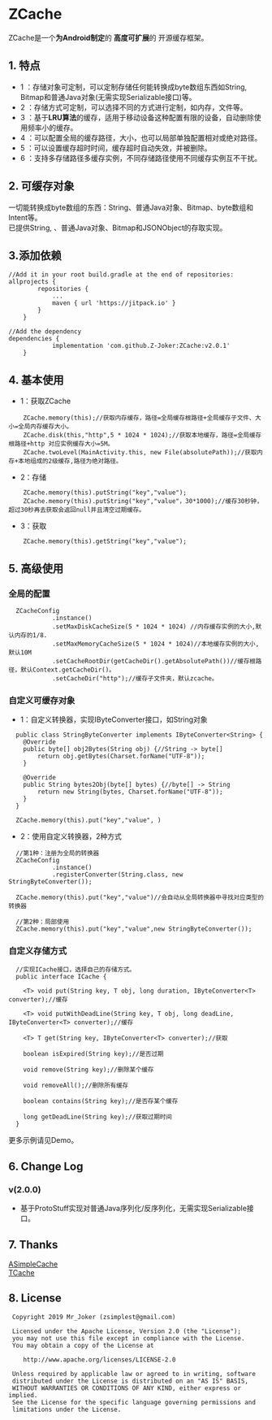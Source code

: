 # ZCache
ZCache是一个**为Android制定**的 **高度可扩展**的 开源缓存框架。

## 1. 特点
- 1 ：存储对象可定制，可以定制存储任何能转换成byte数组东西如String, Bitmap和普通Java对象(无需实现Serializable接口)等。
- 2 ：存储方式可定制，可以选择不同的方式进行定制，如内存，文件等。
- 3 ：基于**LRU算法**的缓存，适用于移动设备这种配置有限的设备，自动删除使用频率小的缓存。
- 4 ：可以配置全局的缓存路径，大小，也可以局部单独配置相对或绝对路径。
- 5 ：可以设置缓存超时时间，缓存超时自动失效，并被删除。
- 6 ：支持多存储路径多缓存实例，不同存储路径使用不同缓存实例互不干扰。

## 2. 可缓存对象
一切能转换成byte数组的东西：String、普通Java对象、Bitmap、byte数组和Intent等。  
已提供String, 、普通Java对象、Bitmap和JSONObject的存取实现。

## 3.添加依赖
```
//Add it in your root build.gradle at the end of repositories:
allprojects {
		repositories {
			...
			maven { url 'https://jitpack.io' }
		}
	}

//Add the dependency
dependencies {
	        implementation 'com.github.Z-Joker:ZCache:v2.0.1'
	}
```

## 4. 基本使用

- 1：获取ZCache
```
    ZCache.memory(this);//获取内存缓存，路径=全局缓存根路径+全局缓存子文件、大小=全局内存缓存大小。
    ZCache.disk(this,"http",5 * 1024 * 1024);//获取本地缓存，路径=全局缓存根路径+http 对应实例缓存大小=5M。
    ZCache.twoLevel(MainActivity.this, new File(absolutePath));//获取内存+本地组成的2级缓存,路径为绝对路径。
```
- 2：存储
```
    ZCache.memory(this).putString("key","value");
    ZCache.memory(this).putString("key","value"，30*1000);//缓存30秒钟，超过30秒再去获取会返回null并且清空过期缓存。
```
- 3：获取
```
    ZCache.memory(this).getString("key","value");
```
## 5. 高级使用
### 全局的配置

```
  ZCacheConfig
            .instance()
            .setMaxDiskCacheSize(5 * 1024 * 1024) //内存缓存实例的大小,默认内存的1/8.
            .setMaxMemoryCacheSize(5 * 1024 * 1024)//本地缓存实例的大小,默认10M
            .setCacheRootDir(getCacheDir().getAbsolutePath())//缓存根路径，默认Context.getCacheDir()。
            .setCacheDir("http");//缓存子文件夹，默认zcache。
```
### 自定义可缓存对象
- 1：自定义转换器，实现IByteConverter接口，如String对象
```
  public class StringByteConverter implements IByteConverter<String> {
    @Override
    public byte[] obj2Bytes(String obj) {//String -> byte[]
        return obj.getBytes(Charset.forName("UTF-8"));
    }

    @Override
    public String bytes2Obj(byte[] bytes) {//byte[] -> String
        return new String(bytes, Charset.forName("UTF-8"));
    }
  }
    
  ZCache.memory(this).put("key","value", )
```
- 2：使用自定义转换器，2种方式
    
```
  //第1种：注册为全局的转换器
  ZCacheConfig
            .instance()
            .registerConverter(String.class, new StringByteConverter());
    
  ZCache.memory(this).put("key","value")//会自动从全局转换器中寻找对应类型的转换器

  //第2种：局部使用
  ZCache.memory(this).put("key","value",new StringByteConverter());
```


### 自定义存储方式
```
  //实现ICache接口，选择自己的存储方式。
  public interface ICache {
   
    <T> void put(String key, T obj, long duration, IByteConverter<T> converter);//缓存

    <T> void putWithDeadLine(String key, T obj, long deadLine, IByteConverter<T> converter);//缓存

    <T> T get(String key, IByteConverter<T> converter);//获取

    boolean isExpired(String key);//是否过期

    void remove(String key);//删除某个缓存
    
    void removeAll();//删除所有缓存

    boolean contains(String key);//是否存某个缓存

    long getDeadLine(String key);//获取过期时间
  }
```

更多示例请见Demo。

## 6. Change Log
### v(2.0.0)
- 基于ProtoStuff实现对普通Java序列化/反序列化，无需实现Serializable接口。

## 7. Thanks
[ASimpleCache](https://github.com/yangfuhai/ASimpleCache)  
[TCache](https://github.com/borneywpf/TCache)

## 8. License
```
 Copyright 2019 Mr_Joker (zsimplest@gmail.com)

 Licensed under the Apache License, Version 2.0 (the "License");
 you may not use this file except in compliance with the License.
 You may obtain a copy of the License at

    http://www.apache.org/licenses/LICENSE-2.0

 Unless required by applicable law or agreed to in writing, software
 distributed under the License is distributed on an "AS IS" BASIS,
 WITHOUT WARRANTIES OR CONDITIONS OF ANY KIND, either express or implied.
 See the License for the specific language governing permissions and
 limitations under the License.
```
